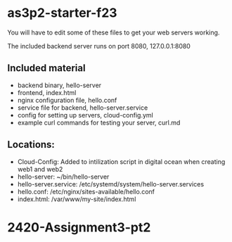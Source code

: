 # as3p2-starter-f23

You will have to edit some of these files to get your web servers working.

The included backend server runs on port 8080, 127.0.0.1:8080

## Included material

- backend binary, hello-server
- frontend, index.html
- nginx configuration file, hello.conf
- service file for backend, hello-server.service
- config for setting up servers, cloud-config.yml
- example curl commands for testing your server, curl.md


## Locations:
- Cloud-Config: Added to intilization script in digital ocean when creating web1 and web2
- hello-server: ~/bin/hello-server
- hello-server.service: /etc/systemd/system/hello-server.services 
- hello.conf: /etc/nginx/sites-available/hello.conf
- index.html: /var/www/my-site/index.html
# 2420-Assignment3-pt2
